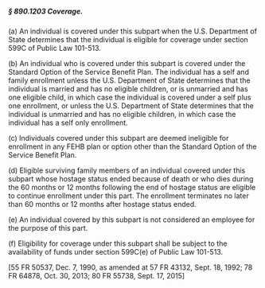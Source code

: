 ##### § 890.1203 Coverage. #####

(a) An individual is covered under this subpart when the U.S. Department of State determines that the individual is eligible for coverage under section 599C of Public Law 101-513.

(b) An individual who is covered under this subpart is covered under the Standard Option of the Service Benefit Plan. The individual has a self and family enrollment unless the U.S. Department of State determines that the individual is married and has no eligible children, or is unmarried and has one eligible child, in which case the individual is covered under a self plus one enrollment, or unless the U.S. Department of State determines that the individual is unmarried and has no eligible children, in which case the individual has a self only enrollment.

(c) Individuals covered under this subpart are deemed ineligible for enrollment in any FEHB plan or option other than the Standard Option of the Service Benefit Plan.

(d) Eligible surviving family members of an individual covered under this subpart whose hostage status ended because of death or who dies during the 60 months or 12 months following the end of hostage status are eligible to continue enrollment under this part. The enrollment terminates no later than 60 months or 12 months after hostage status ended.

(e) An individual covered by this subpart is not considered an employee for the purpose of this part.

(f) Eligibility for coverage under this subpart shall be subject to the availability of funds under section 599C(e) of Public Law 101-513.

[55 FR 50537, Dec. 7, 1990, as amended at 57 FR 43132, Sept. 18, 1992; 78 FR 64878, Oct. 30, 2013; 80 FR 55738, Sept. 17, 2015]